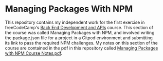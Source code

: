 # Managing Packages With NPM

This repository contains my independent work for the first exercise in freeCodeCamp's [Back End Development and APIs](https://www.freecodecamp.org/learn/back-end-development-and-apis/) course. This section of the course was called Managing Packages with NPM, and involved writing the package.json file for a project in a Gitpod environment and submitting its link to pass the required NPM challenges. My notes on this section of the course are contained in the pdf in this repository called [Managing Packages with NPM Course Notes.pdf](https://github.com/franpanteli/APIs-Managing-Packages-with-NPM/blob/main/Managing%20Packages%20with%20NPM%20Course%20Notes.pdf).  
